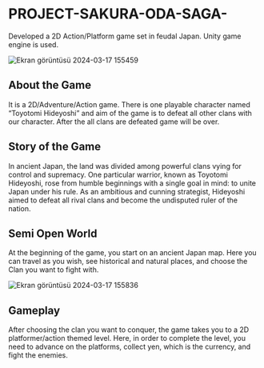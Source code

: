 # PROJECT-SAKURA-ODA-SAGA-
Developed a 2D Action/Platform game set in feudal Japan. Unity game engine is used.

![Ekran görüntüsü 2024-03-17 155459](https://github.com/OzgunGultekin/PROJECT-SAKURA-ODA-SAGA-/assets/153070257/3a715f86-fb48-4ce9-bc4a-a7bdc2a40c3b)

## About the  Game

It is a 2D/Adventure/Action game. There is one playable character named “Toyotomi Hideyoshi”  and aim of the game is to defeat all other clans with our character. After the all clans are defeated game will be over.

## Story of the Game

In ancient Japan, the land was divided among powerful clans vying for control and supremacy. One particular warrior, known as Toyotomi Hideyoshi, rose from humble beginnings with a single goal in mind: to unite Japan under his rule. As an ambitious and cunning strategist, Hideyoshi aimed to defeat all rival clans and become the undisputed ruler of the nation.

##  Semi Open World

At the beginning of the game, you start on an ancient Japan map. Here you can travel as you wish, see historical and natural places, and choose the Clan you want to fight with.

![Ekran görüntüsü 2024-03-17 155836](https://github.com/OzgunGultekin/PROJECT-SAKURA-ODA-SAGA-/assets/153070257/53779663-b89d-4570-ae9c-6dd044fadb62)

## Gameplay

After choosing the clan you want to conquer, the game takes you to a 2D platformer/action themed level. Here, in order to complete the level, you need to advance on the platforms, collect yen, which is the currency, and fight the enemies.
